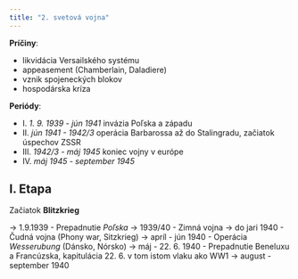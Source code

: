 ```yaml
---
title: "2. svetová vojna"
---
```


**Príčiny**:
- likvidácia Versailského systému
- appeasement (Chamberlain, Daladiere)
- vznik spojeneckých blokov
- hospodárska kríza

**Periódy**:
- I. *1. 9. 1939 - jún 1941*
	invázia Poľska a západu
- II. *jún 1941 - 1942/3*
	operácia Barbarossa až do Stalingradu, začiatok úspechov ZSSR
- III. *1942/3 - máj 1945*
	koniec vojny v európe
- IV. *máj 1945 - september 1945*

## I. Etapa

Začiatok **Blitzkrieg**

-> 1.9.1939 - Prepadnutie *Poľska*
-> 1939/40 - Zimná vojna
-> do jari 1940 - Čudná vojna (Phony war, Sitzkrieg)
-> apríl - jún 1940 - Operácia *Wesserubung* (Dánsko, Nórsko)
-> máj - 22. 6. 1940 - Prepadnutie Beneluxu a Francúzska, kapitulácia 22. 6. v tom istom vlaku ako WW1
-> august - september 1940

